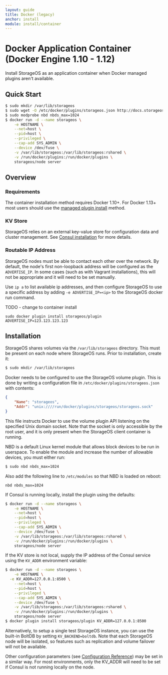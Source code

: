 ```yaml
---
layout: guide
title: Docker (legacy)
anchor: install
module: install/container
---
```


# Docker Application Container (Docker Engine 1.10 - 1.12)

Install StorageOS as an application container when Docker managed plugins aren't
available.

## Quick Start

```bash
$ sudo mkdir /var/lib/storageos
$ sudo wget -O /etc/docker/plugins/storageos.json http://docs.storageos.com/assets/storageos.json
$ sudo modprobe nbd nbds_max=1024
$ docker run -d --name storageos \
	-e HOSTNAME \
	--net=host \
	--pid=host \
	--privileged \
	--cap-add SYS_ADMIN \
	--device /dev/fuse \
	-v /var/lib/storageos:/var/lib/storageos:rshared \
	-v /run/docker/plugins:/run/docker/plugins \
	storageos/node server
```

## Overview

### Requirements

The container installation method requires Docker 1.10+.  For Docker 1.13+
most users should use the [managed plugin install](docker.html) method.

### KV Store

StorageOS relies on an external key-value store for configuration data and cluster
management.  See [Consul installation](consul.html) for more details.

### Routable IP Address

StorageOS nodes must be able to contact each other over the network.  By default,
the node's first non-loopback address will be configured as the `ADVERTISE_IP`.
In some cases (such as with Vagrant installations), this will not be appropriate
and it will need to be set manually.

Use `ip a` to list available ip addresses, and then configure StorageOS to use a
specific address by adding `-e ADVERTISE_IP=<ip>` to the StorageOS docker run
command.

TODO - change to container install
```
sudo docker plugin install storageos/plugin ADVERTISE_IP=123.123.123.123
```

## Installation

StorageOS shares volumes via the `/var/lib/storageos` directory.  This must be
present on each node where StorageOS runs.  Prior to installation, create it:

```bash
$ sudo mkdir /var/lib/storageos
```

Docker needs to be configured to use the StorageOS volume plugin.  This is done
by writing a configuration file in `/etc/docker/plugins/storageos.json` with
contents:

```json
{
	"Name": "storageos",
	"Addr": "unix:////run/docker/plugins/storageos/storageos.sock"
}
```

This file instructs Docker to use the volume plugin API listening on the
specified Unix domain socket.  Note that the socket is only accessible by the
root user, and it is only present when the StorageOS client container is running.

NBD is a default Linux kernel module that allows block devices to be run in
userspace.  To enable the module and increase the number of allowable devices,
you must either run:

```bash
$ sudo nbd nbds_max=1024
```

Also add the following line to `/etc/modules` so that NBD is loaded on reboot:

```
nbd nbds_max=1024
```

If Consul is running locally, install the plugin using the defaults:

```bash
$ docker run -d --name storageos \
	-e HOSTNAME \
	--net=host \
	--pid=host \
	--privileged \
	--cap-add SYS_ADMIN \
	--device /dev/fuse \
	-v /var/lib/storageos:/var/lib/storageos:rshared \
	-v /run/docker/plugins:/run/docker/plugins \
	storageos/node server
```

If the KV store is not local, supply the IP address of the Consul service using
the `KV_ADDR` environment variable:

```bash
$ docker run -d --name storageos \
	-e HOSTNAME \
  -e KV_ADDR=127.0.0.1:8500 \
	--net=host \
	--pid=host \
	--privileged \
	--cap-add SYS_ADMIN \
	--device /dev/fuse \
	-v /var/lib/storageos:/var/lib/storageos:rshared \
	-v /run/docker/plugins:/run/docker/plugins \
	storageos/node server
$ docker plugin install storageos/plugin KV_ADDR=127.0.0.1:8500
```

Alternatively, to setup a single test StorageOS instance, you can use the
built-in BoltDB by setting `KV_BACKEND=boltdb`.  Note that each StorageOS node
will be isolated, so features such as replication and volume failover will not
be available.

Other configuration parameters (see [Configuration Reference](../reference/configuration.html))
may be set in a similar way.  For most environments, only the KV_ADDR will need
to be set if Consul is not running locally on the node.
